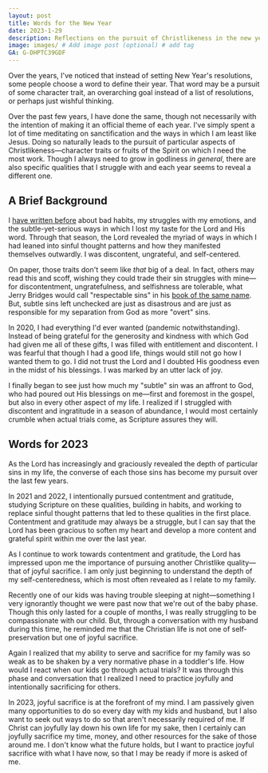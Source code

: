 ```yaml
---
layout: post
title: Words for the New Year
date: 2023-1-29
description: Reflections on the pursuit of Christlikeness in the new year.
image: images/ # Add image post (optional) # add tag
GA: G-DHPTC39GDF
---
```


Over the years, I've noticed that instead of setting New Year's resolutions, some people choose a word to define their year. That word may be a pursuit of some character trait, an overarching goal instead of a list of resolutions, or perhaps just wishful thinking. 

Over the past few years, I have done the same, though not necessarily with the intention of making it an official theme of each year. I've simply spent a lot of time meditating on sanctification and the ways in which I am least like Jesus. Doing so naturally leads to the pursuit of particular aspects of Christlikeness—character traits or fruits of the Spirit on which I need the most work. Though I always need to grow in godliness *in general*, there are also specific qualities that I struggle with and each year seems to reveal a different one.

## A Brief Background

I [have written before](https://meredithcook.ml/2022/02/05/climbing-the-slide/) about bad habits, my struggles with my emotions, and the subtle-yet-serious ways in which I lost my taste for the Lord and His word. Through that season, the Lord revealed the myriad of ways in which I had leaned into sinful thought patterns and how they manifested themselves outwardly. I was discontent, ungrateful, and self-centered. 

On paper, those traits don't seem like *that* big of a deal. In fact, others may read this and scoff, wishing they could trade their sin struggles with mine—for discontentment, ungratefulness, and selfishness are tolerable, what Jerry Bridges would call "respectable sins" in his [book of the same name](https://amzn.to/3WHvj2R). But, subtle sins left unchecked are just as disastrous and are just as responsible for my separation from God as more "overt" sins. 

In 2020, I had everything I'd ever wanted (pandemic notwithstanding). Instead of being grateful for the generosity and kindness with which God had given me all of these gifts, I was filled with entitlement and discontent. I was fearful that though I had a good life, things would still not go how I wanted them to go. I did not trust the Lord and I doubted His goodness even in the midst of his blessings. I was marked by an utter lack of joy. 

I finally began to see just how much my "subtle" sin was an affront to God, who had poured out His blessings on me—first and foremost in the gospel, but also in every other aspect of my life. I realized if I struggled with discontent and ingratitude in a season of abundance, I would most certainly crumble when actual trials come, as Scripture assures they will.

## Words for 2023

As the Lord has increasingly and graciously revealed the depth of particular sins in my life, the converse of each those sins has become my pursuit over the last few years. 

In 2021 and 2022, I intentionally pursued contentment and gratitude, studying Scripture on these qualities, building in habits, and working to replace sinful thought patterns that led to these qualities in the first place. Contentment and gratitude may always be a struggle, but I can say that the Lord has been gracious to soften my heart and develop a more content and grateful spirit within me over the last year.

As I continue to work towards contentment and gratitude, the Lord has impressed upon me the importance of pursuing another Christlike quality—that of joyful sacrifice. I am only just beginning to understand the depth of my self-centeredness, which is most often revealed as I relate to my family.

Recently one of our kids was having trouble sleeping at night—something I very ignorantly thought we were past now that we're out of the baby phase. Though this only lasted for a couple of months, I was really struggling to be compassionate with our child. But, through a conversation with my husband during this time, he reminded me that the Christian life is not one of self-preservation but one of joyful sacrifice.  

Again I realized that my ability to serve and sacrifice for my family was so weak as to be shaken by a very normative phase in a toddler's life. How would I react when our kids go through actual trials? It was through this phase and conversation that I realized I need to practice joyfully and intentionally sacrificing for others. 

In 2023, joyful sacrifice is at the forefront of my mind. I am passively given many opportunities to do so every day with my kids and husband, but I also want to seek out ways to do so that aren't necessarily required of me. If Christ can joyfully lay down his own life for my sake, then I certainly can joyfully sacrifice my time, money, and other resources for the sake of those around me. I don't know what the future holds, but I want to practice joyful sacrifice with what I have now, so that I may be ready if more is asked of me.






